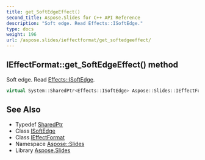```yaml
---
title: get_SoftEdgeEffect()
second_title: Aspose.Slides for C++ API Reference
description: "Soft edge. Read Effects::ISoftEdge."
type: docs
weight: 196
url: /aspose.slides/ieffectformat/get_softedgeeffect/
---
```

## IEffectFormat::get_SoftEdgeEffect() method


Soft edge. Read [Effects::ISoftEdge](../../../aspose.slides.effects/isoftedge/).

```cpp
virtual System::SharedPtr<Effects::ISoftEdge> Aspose::Slides::IEffectFormat::get_SoftEdgeEffect()=0
```

## See Also

* Typedef [SharedPtr](../../../system/sharedptr/)
* Class [ISoftEdge](../../../aspose.slides.effects/isoftedge/)
* Class [IEffectFormat](../)
* Namespace [Aspose::Slides](../../)
* Library [Aspose.Slides](../../../)